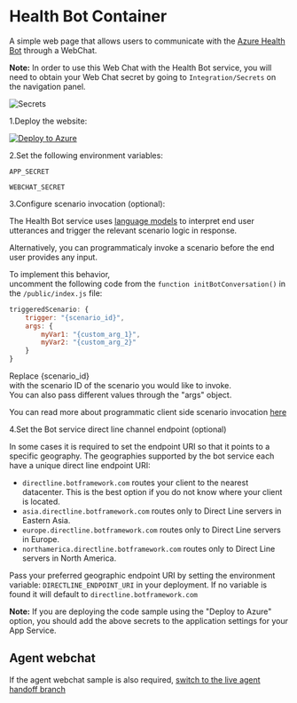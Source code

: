 # Health Bot Container

A simple web page that allows users to communicate with the [Azure Health Bot](https://azure.microsoft.com/en-us/services/bot-services/health-bot/) through a WebChat.

**Note:** In order to use this Web Chat with the Health Bot service, you will need to obtain your Web Chat secret by going to `Integration/Secrets` on the navigation panel.

![Secrets](/secrets.png)

1.Deploy the website:

[![Deploy to Azure](https://aka.ms/deploytoazurebutton)](https://portal.azure.com/#create/Microsoft.Template/uri/https%3A%2F%2Fraw.githubusercontent.com%2Fpconnelly-nuance%2FHealthBotContainerSample%2Fmaster%2Fazuredeploy.json)

2.Set the following environment variables:

`APP_SECRET`

`WEBCHAT_SECRET`

3.Configure scenario invocation (optional):

The Health Bot service uses [language models](https://docs.microsoft.com/HealthBot/language_model_howto) to interpret end user utterances and trigger the relevant scenario logic in response.

Alternatively, you can programmaticaly invoke a scenario before the end user provides any input.

To implement this behavior, uncomment the following code from the `function initBotConversation()` in the `/public/index.js` file:
```javascript
triggeredScenario: {
    trigger: "{scenario_id}",
    args: {
        myVar1: "{custom_arg_1}",
        myVar2: "{custom_arg_2}"
    }
}
```
Replace {scenario_id} with the scenario ID of the scenario you would like to invoke.
You can also pass different values through the "args" object. 

You can read more about programmatic client side scenario invocation [here](https://docs.microsoft.com/HealthBot/integrations/programmatic_invocation)


4.Set the Bot service direct line channel endpoint (optional)

In some cases it is required to set the endpoint URI so that it points to a specific geography. The geographies supported by the bot service each have a unique direct line endpoint URI:

- `directline.botframework.com` routes your client to the nearest datacenter. This is the best option if you do not know where your client is located.
- `asia.directline.botframework.com` routes only to Direct Line servers in Eastern Asia.
- `europe.directline.botframework.com` routes only to Direct Line servers in Europe.
- `northamerica.directline.botframework.com` routes only to Direct Line servers in North America.

Pass your preferred geographic endpoint URI by setting the environment variable: `DIRECTLINE_ENDPOINT_URI` in your deployment. If no variable is found it will default to `directline.botframework.com`

**Note:** If you are deploying the code sample using the "Deploy to Azure" option, you should add the above secrets to the application settings for your App Service.

## Agent webchat
If the agent webchat sample is also required, [switch to the live agent handoff branch](https://github.com/Microsoft/HealthBotContainerSample/tree/live_agent_handoff)
